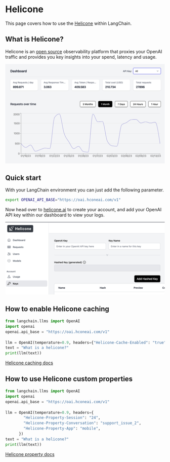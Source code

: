 # Helicone

This page covers how to use the [Helicone](https://helicone.ai) within LangChain.

## What is Helicone?

Helicone is an [open source](https://github.com/Helicone/helicone) observability platform that proxies your OpenAI traffic and provides you key insights into your spend, latency and usage.

![Helicone](../_static/HeliconeDashboard.png)

## Quick start

With your LangChain environment you can just add the following parameter.

```bash
export OPENAI_API_BASE="https://oai.hconeai.com/v1"
```

Now head over to [helicone.ai](https://helicone.ai/onboarding?step=2) to create your account, and add your OpenAI API key within our dashboard to view your logs.

![Helicone](../_static/HeliconeKeys.png)

## How to enable Helicone caching

```python
from langchain.llms import OpenAI
import openai
openai.api_base = "https://oai.hconeai.com/v1"

llm = OpenAI(temperature=0.9, headers={"Helicone-Cache-Enabled": "true"})
text = "What is a helicone?"
print(llm(text))
```

[Helicone caching docs](https://docs.helicone.ai/advanced-usage/caching)

## How to use Helicone custom properties

```python
from langchain.llms import OpenAI
import openai
openai.api_base = "https://oai.hconeai.com/v1"

llm = OpenAI(temperature=0.9, headers={
        "Helicone-Property-Session": "24",
        "Helicone-Property-Conversation": "support_issue_2",
        "Helicone-Property-App": "mobile",
      })
text = "What is a helicone?"
print(llm(text))
```

[Helicone property docs](https://docs.helicone.ai/advanced-usage/custom-properties)
